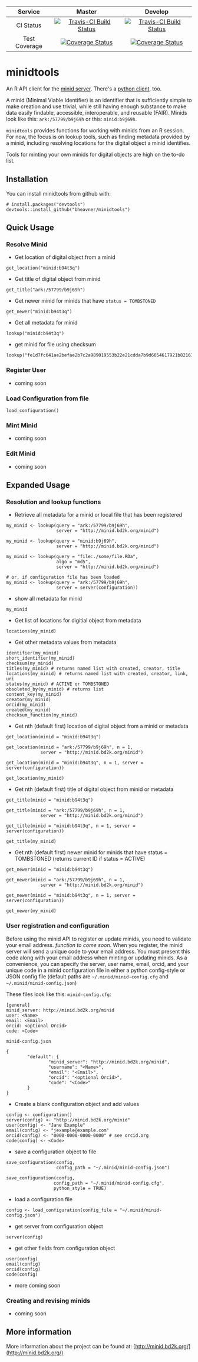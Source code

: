 | **Service** | **Master** | **Develop** |
|:-------------:|:------:|:-------:|
| CI Status | [![Travis-CI Build Status](https://travis-ci.org/bheavner/minidtools.svg?branch=master)](https://travis-ci.org/bheavner/minidtools) | [![Travis-CI Build Status](https://travis-ci.org/bheavner/minidtools.svg?branch=develop)](https://travis-ci.org/bheavner/minidtools) |
| Test Coverage | [![Coverage Status](https://img.shields.io/codecov/c/github/bheavner/minidtools/master.svg)](https://codecov.io/github/bheavner/minidtools?branch=master) | [![Coverage Status](https://img.shields.io/codecov/c/github/bheavner/minidtools/develop.svg)](https://codecov.io/github/bheavner/minidtools?branch=develop) |

# minidtools
An R API client for the 
[minid server](https://github.com/ini-bdds/minid-server). There's a 
[python client](https://github.com/fair-research/minid), too.

A minid (Minimal Viable Identifier) is an identifier that is sufficiently
simple to make creation and use trivial, while still having enough substance to
make data easily findable, accessible, interoperable, and reusable (FAIR).
Minids look like this: `ark:/57799/b9j69h` or this: `minid:b9j69h`. 

`minidtools` provides functions for working with minids from an R session.
For now, the focus is on lookup tools, such as finding metadata provided by a
minid, including resolving locations for the digital object a minid identifies.

Tools for minting your own minids for digital objects are high on the to-do
list.

## Installation ##

You can install minidtools from github with:

```
# install.packages("devtools") 
devtools::install_github("bheavner/minidtools")
```

## Quick Usage ##
### Resolve Minid ###
* Get location of digital object from a minid
```
get_location("minid:b94t3q")
```

* Get title of digital object from minid
```
get_title("ark:/57799/b9j69h")
```

* Get newer minid for minids that have `status = TOMBSTONED`
```
get_newer("minid:b94t3q")
```

* Get all metadata for minid
```
lookup("minid:b94t3q")
```

* get minid for file using checksum
```
lookup("fe1d7fc641ae2befae2b7c2a989019553b22e21cdda7b9d6054617921b821613")
```

### Register User ###
* coming soon

### Load Configuration from file ###
```
load_configuration()
```

### Mint Minid ###
* coming soon

### Edit Minid ###
* coming soon

## Expanded Usage ##

### Resolution and lookup functions ###
* Retrieve all metadata for a minid or local file that has been registered
```
my_minid <- lookup(query = "ark:/57799/b9j69h", 
                   server = "http://minid.bd2k.org/minid")

my_minid <- lookup(query = "minid:b9j69h",
                   server = "http://minid.bd2k.org/minid")

my_minid <- lookup(query = "file:./some/file.RDa",
                   algo = "md5",
                   server = "http://minid.bd2k.org/minid")

# or, if configuration file has been loaded
my_minid <- lookup(query = "ark:/57799/b9j69h", 
                   server = server(configuration))
```

* show all metadata for minid
```
my_minid
```

* Get list of locations for digitial object from metadata
```
locations(my_minid)
```

* Get other metadata values from metadata
```
identifier(my_minid)
short_identifier(my_minid)
checksum(my_minid)
titles(my_minid) # returns named list with created, creator, title
locations(my_minid) # returns named list with created, creator, link, uri
status(my_minid) # ACTIVE or TOMBSTONED
obsoleted_by(my_minid) # returns list
content_key(my_minid)
creator(my_minid)
orcid(my_minid)
created(my_minid)
checksum_function(my_minid)
```

* Get nth (default first) location of digital object from a minid or metadata
```
get_location(minid = "minid:b94t3q")

get_location(minid = "ark:/57799/b9j69h", n = 1, 
             server = "http://minid.bd2k.org/minid")

get_location(minid = "minid:b94t3q", n = 1, server = server(configuration))

get_location(my_minid)
```

* Get nth (default first) title of digital object from minid or metadata
```
get_title(minid = "minid:b94t3q")

get_title(minid = "ark:/57799/b9j69h", n = 1, 
             server = "http://minid.bd2k.org/minid")

get_title(minid = "minid:b94t3q", n = 1, server = server(configuration))

get_title(my_minid)
```

* Get nth (default first) newer minid for minids that have status = TOMBSTONED 
(returns current ID if status = ACTIVE)
```
get_newer(minid = "minid:b94t3q")

get_newer(minid = "ark:/57799/b9j69h", n = 1, 
             server = "http://minid.bd2k.org/minid")

get_newer(minid = "minid:b94t3q", n = 1, server = server(configuration))

get_newer(my_minid)
```

### User registration and configuration ###
Before using the minid API to register or update minids, you need to validate
your email address. *function to come soon*. When you register, the minid
server will send a unique code to your email address. You must present this code
along with your email address when minting or updating minids.
As a convenience, you can specify the server, user name, email, orcid, and your
unique code in a minid configuration file in either a python config-style or
JSON config file (default paths are `~/.minid/minid-config.cfg` and 
`~/.minid/minid-config.json`)

These files look like this:
`minid-config.cfg`:
```
[general]
minid_server: http://minid.bd2k.org/minid
user: <Name>
email: <Email>
orcid: <optional Orcid>
code: <Code>
```

`minid-config.json`
```
{
        "default": {
                "minid_server": "http://minid.bd2k.org/minid",
                "username": "<Name>",
                "email": "<Email>",
                "orcid": "<optional Orcid>",
                "code": "<Code>"
        }
}
```

* Create a blank configuration object and add values
```
config <- configuration()
server(config) <- "http://minid.bd2k.org/minid"
user(config) <- "Jane Example"
email(config) <- "jexample@example.com"
orcid(config) <- "0000-0000-0000-0000" # see orcid.org
code(config) <- <Code>
```

* save a configuration object to file
```
save_configuration(config, 
                   config_path = "~/.minid/minid-config.json")
                   
save_configuration(config,
                  config_path = "~/.minid/minid-config.cfg",
                  python_style = TRUE)
```

* load a configuration file
```
config <- load_configuration(config_file = "~/.minid/minid-config.json")
```

* get server from configuration object
```
server(config)
```

* get other fields from configuration object
```
user(config)
email(config)
orcid(config)
code(config)
```

* more coming soon

### Creating and revising minids ###
* coming soon

## More information ##
More information about the project can be found at: 
[http://minid.bd2k.org/](http://minid.bd2k.org/)
